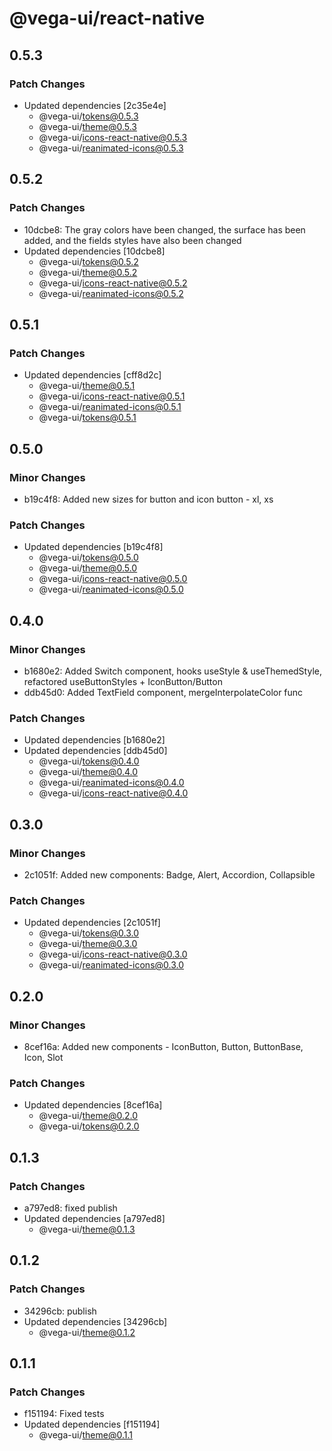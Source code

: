 # @vega-ui/react-native

## 0.5.3

### Patch Changes

- Updated dependencies [2c35e4e]
  - @vega-ui/tokens@0.5.3
  - @vega-ui/theme@0.5.3
  - @vega-ui/icons-react-native@0.5.3
  - @vega-ui/reanimated-icons@0.5.3

## 0.5.2

### Patch Changes

- 10dcbe8: The gray colors have been changed, the surface has been added, and the fields styles have also been changed
- Updated dependencies [10dcbe8]
  - @vega-ui/tokens@0.5.2
  - @vega-ui/theme@0.5.2
  - @vega-ui/icons-react-native@0.5.2
  - @vega-ui/reanimated-icons@0.5.2

## 0.5.1

### Patch Changes

- Updated dependencies [cff8d2c]
  - @vega-ui/theme@0.5.1
  - @vega-ui/icons-react-native@0.5.1
  - @vega-ui/reanimated-icons@0.5.1
  - @vega-ui/tokens@0.5.1

## 0.5.0

### Minor Changes

- b19c4f8: Added new sizes for button and icon button - xl, xs

### Patch Changes

- Updated dependencies [b19c4f8]
  - @vega-ui/tokens@0.5.0
  - @vega-ui/theme@0.5.0
  - @vega-ui/icons-react-native@0.5.0
  - @vega-ui/reanimated-icons@0.5.0

## 0.4.0

### Minor Changes

- b1680e2: Added Switch component, hooks useStyle & useThemedStyle, refactored useButtonStyles + IconButton/Button
- ddb45d0: Added TextField component, mergeInterpolateColor func

### Patch Changes

- Updated dependencies [b1680e2]
- Updated dependencies [ddb45d0]
  - @vega-ui/tokens@0.4.0
  - @vega-ui/theme@0.4.0
  - @vega-ui/reanimated-icons@0.4.0
  - @vega-ui/icons-react-native@0.4.0

## 0.3.0

### Minor Changes

- 2c1051f: Added new components: Badge, Alert, Accordion, Collapsible

### Patch Changes

- Updated dependencies [2c1051f]
  - @vega-ui/tokens@0.3.0
  - @vega-ui/theme@0.3.0
  - @vega-ui/icons-react-native@0.3.0
  - @vega-ui/reanimated-icons@0.3.0

## 0.2.0

### Minor Changes

- 8cef16a: Added new components - IconButton, Button, ButtonBase, Icon, Slot

### Patch Changes

- Updated dependencies [8cef16a]
  - @vega-ui/theme@0.2.0
  - @vega-ui/tokens@0.2.0

## 0.1.3

### Patch Changes

- a797ed8: fixed publish
- Updated dependencies [a797ed8]
  - @vega-ui/theme@0.1.3

## 0.1.2

### Patch Changes

- 34296cb: publish
- Updated dependencies [34296cb]
  - @vega-ui/theme@0.1.2

## 0.1.1

### Patch Changes

- f151194: Fixed tests
- Updated dependencies [f151194]
  - @vega-ui/theme@0.1.1
